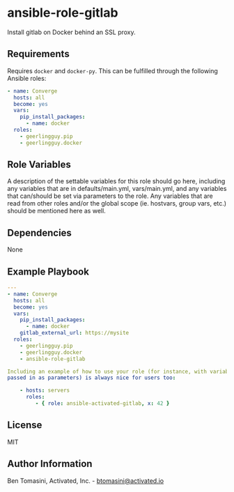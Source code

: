 ansible-role-gitlab
=========

Install gitlab on Docker behind an SSL proxy.

Requirements
------------

Requires `docker` and `docker-py`. This can be fulfilled through the following
Ansible roles:

``` yaml
- name: Converge
  hosts: all
  become: yes
  vars:
    pip_install_packages:
      - name: docker
  roles:
    - geerlingguy.pip
    - geerlingguy.docker

```

Role Variables
--------------

A description of the settable variables for this role should go here, including
any variables that are in defaults/main.yml, vars/main.yml, and any variables
that can/should be set via parameters to the role. Any variables that are read
from other roles and/or the global scope (ie. hostvars, group vars, etc.) should
be mentioned here as well.

Dependencies
------------

None

Example Playbook
----------------

``` yaml
---
- name: Converge
  hosts: all
  become: yes
  vars:
    pip_install_packages:
      - name: docker
    gitlab_external_url: https://mysite
  roles:
    - geerlingguy.pip
    - geerlingguy.docker
    - ansible-role-gitlab

Including an example of how to use your role (for instance, with variables
passed in as parameters) is always nice for users too:

    - hosts: servers
      roles:
         - { role: ansible-activated-gitlab, x: 42 }
```

License
-------

MIT

Author Information
------------------

Ben Tomasini, Activated, Inc. - [btomasini@activated.io](mailto:btomasini@activated.io)
